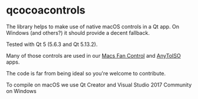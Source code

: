 # qcocoacontrols

The library helps to make use of native macOS controls in a Qt app. On Windows (and others?) it should provide a decent fallback.

Tested with Qt 5 (5.6.3 and Qt 5.13.2).

Many of those controls are used in our [Macs Fan Control](https://crystalidea.com/anytoiso) and [AnyToISO](https://crystalidea.com/macs-fan-control) apps.

The code is far from being ideal so you're welcome to contribute.

To compile on macOS we use Qt Creator and Visual Studio 2017 Community on Windows
